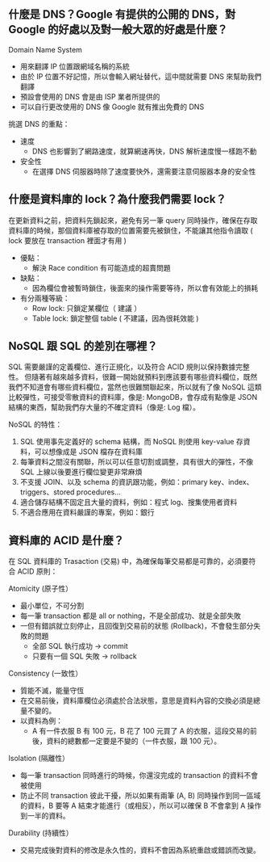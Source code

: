 ## 什麼是 DNS？Google 有提供的公開的 DNS，對 Google 的好處以及對一般大眾的好處是什麼？

Domain Name System 
* 用來翻譯 IP 位置跟網域名稱的系統
* 由於 IP 位置不好記憶，所以會輸入網址替代，這中間就需要 DNS 來幫助我們翻譯
* 預設會使用的 DNS 會是由 ISP 業者所提供的
* 可以自行更改使用的 DNS 像 Google 就有推出免費的 DNS

挑選 DNS 的重點：
* 速度
  * DNS 也影響到了網路速度，就算網速再快，DNS 解析速度慢一樣跑不動
* 安全性
  * 在選擇 DNS 伺服器時除了速度要快外，還需要注意伺服器本身的安全性


## 什麼是資料庫的 lock？為什麼我們需要 lock？

在更新資料之前，把資料先鎖起來，避免有另一筆 query 同時操作，確保在存取資料庫的時候，那個資料庫被存取的位置需要先被鎖住，不能讓其他指令讀取 ( lock 要放在 transaction 裡面才有用 )

* 優點：
  * 解決 Race condition 有可能造成的超賣問題
* 缺點：
  * 因為欄位會被暫時鎖住，後面來的操作需要等待，所以會有效能上的損耗
* 有分兩種等級：
  * Row lock: 只鎖定某欄位（ 建議 ）
  * Table lock: 鎖定整個 table ( 不建議，因為很耗效能 )

## NoSQL 跟 SQL 的差別在哪裡？

SQL 需要嚴謹的定義欄位、進行正規化，以及符合 ACID 規則以保持數據完整性。
但隨著有越來越多資料，很難一開始就預料到應該要有哪些資料欄位，既然我們不知道會有哪些資料欄位，當然也很難關聯起來，所以就有了像 NoSQL 這類比較彈性，可接受零散資料的資料庫，像是: MongoDB，會存成有點像是 JSON 結構的東西，幫助我們存大量的不確定資料（像是: Log 檔）。

NoSQL 的特性：

1. SQL 使用事先定義好的 schema 結構，而 NoSQL 則使用 key-value 存資料，可以想像成是 JSON 檔存在資料庫
2. 每筆資料之間沒有關聯，所以可以任意切割或調整，具有很大的彈性，不像 SQL 上線以後要進行欄位變更非常麻煩
3. 不支援 JOIN、以及 schema 的資訊跟功能，例如：primary key、index、triggers、stored procedures...
4. 適合儲存結構不固定且大量的資料，例如：程式 log、搜集使用者資料
5. 不適合應用在資料嚴謹的專案，例如：銀行

## 資料庫的 ACID 是什麼？

在 SQL 資料庫的 Trasaction (交易) 中，為確保每筆交易都是可靠的，必須要符合 ACID 原則：

Atomicity (原子性）
* 最小單位，不可分割
* 每一筆 transaction 都是 all or nothing，不是全部成功、就是全部失敗
* 一但有錯誤就立刻停止，且回復到交易前的狀態 (Rollback)，不會發生部分失敗的問題
  * 全部 SQL 執行成功 -> commit
  * 只要有一個 SQL 失敗 -> rollback

Consistency (一致性）
* 質能不滅，能量守恆
* 在交易前後，資料庫欄位必須處於合法狀態，意思是資料內容的交換必須是總量不變的。
* 以資料為例：
  * A 有一件衣服 B 有 100 元，B 花了 100 元買了 A 的衣服，這段交易的前後，資料的總數都一定要是不變的（一件衣服，跟 100 元）。

Isolation (隔離性）
* 每一筆 transaction 同時進行的時候，你還沒完成的 transaction 的資料不會被使用
* 防止不同 transaction 彼此干擾，所以如果有兩筆 (A, B) 同時操作到同一區域的資料，B 要等 A 結束才能進行（或相反），所以可以確保 B 不會拿到 A 操作到一半的資料。

Durability (持續性）
* 交易完成後對資料的修改是永久性的，資料不會因為系統重啟或錯誤而改變。
